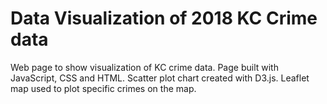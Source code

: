 # Data Visualization of 2018 KC Crime data

Web page to show visualization of KC crime data. Page built with JavaScript, CSS and HTML.
Scatter plot chart created with D3.js. Leaflet map used to plot specific crimes on the map.
